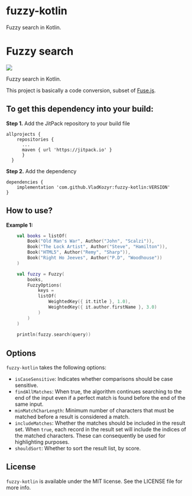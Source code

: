 # fuzzy-kotlin
 Fuzzy search in Kotlin.

<p align="center">
  <h1>Fuzzy search</h1>
</p>

[![](https://jitpack.io/v/VladKozyr/fuzzy-kotlin.svg)](https://jitpack.io/VladKozyr/fuzzy-kotlin)

Fuzzy search in Kotlin.

This project is basically a code conversion, subset of [Fuse.js](https://github.com/krisk/Fuse).

## To get this dependency into your build:
**Step 1.** Add the JitPack repository to your build file
```
allprojects {
    repositories {
      ...
      maven { url 'https://jitpack.io' }
      }
  }
```
**Step 2.** Add the dependency
```
dependencies {
    implementation 'com.github.VladKozyr:fuzzy-kotlin:VERSION'
}
```
## How to use?
**Example 1:**
```kotlin
    val books = listOf(
        Book("Old Man's War", Author("John", "Scalzi")),
        Book("The Lock Artist", Author("Steve", "Hamilton")),
        Book("HTML5", Author("Remy", "Sharp")),
        Book("Right Ho Jeeves", Author("P.D", "Woodhouse"))
    )

    val fuzzy = Fuzzy(
        books,
        FuzzyOptions(
            keys =
            listOf(
                WeightedKey({ it.title }, 1.0),
                WeightedKey({ it.author.firstName }, 3.0)
            )
        )
    )
    
    println(fuzzy.search(query))
```
## Options
`fuzzy-kotlin` takes the following options:
- `isCaseSensitive`: Indicates whether comparisons should be case sensitive.
- `findAllMatches`: When true, the algorithm continues searching to the end of the input even if a perfect match is found before the end of the same input.
- `minMatchCharLength`: Minimum number of characters that must be matched before a result is considered a match.
- `includeMatches`: Whether the matches should be included in the result set. When `true`, each record in the result set will include the indices of the matched characters. These can consequently be used for highlighting purposes.
- `shouldSort`: Whether to sort the result list, by score.
## License
`fuzzy-kotlin` is available under the MIT license. See the LICENSE file for more info.
